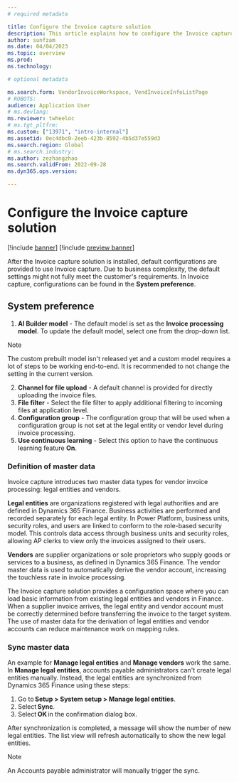 ```yaml
---
# required metadata

title: Configure the Invoice capture solution
description: This article explains how to configure the Invoice capture solution.
author: sunfzam
ms.date: 04/04/2023
ms.topic: overview
ms.prod: 
ms.technology: 

# optional metadata

ms.search.form: VendorInvoiceWorkspace, VendInvoiceInfoListPage
# ROBOTS: 
audience: Application User
# ms.devlang: 
ms.reviewer: twheeloc
# ms.tgt_pltfrm: 
ms.custom: ["13971", "intro-internal"]
ms.assetid: 0ec4dbc0-2eeb-423b-8592-4b5d37e559d3
ms.search.region: Global
# ms.search.industry: 
ms.author: zezhangzhao
ms.search.validFrom: 2022-09-28
ms.dyn365.ops.version: 

---
```


# Configure the Invoice capture solution

[!include [banner](../includes/banner.md)]
[!include [preview banner](../includes/preview-banner.md)]

After the Invoice capture solution is installed, default configurations are provided to use Invoice capture. Due to business complexity, the default settings might not fully meet the customer's requirements. In Invoice capture, configurations can be found in the **System preference**. 

## System preference 
1. **AI Builder model** - The default model is set as the **Invoice processing model**. To update the default model, select one from the drop-down list. 
>[!Note]
>The custom prebuilt model isn't released yet and a custom model requires a lot of steps to be working end-to-end. It is recommended to not change the setting in the current version.  

2. **Channel for file upload** -  A default channel is provided for directly uploading the invoice files.  
3. **File filter** - Select the file filter to apply additional filtering to incoming files at application level.  
4. **Configuration group** - The configuration group that will be used when a configuration group is not set at the legal entity or vendor level during invoice processing. 
5. **Use continuous learning** - Select this option to have the continuous learning feature **On**.

### Definition of master data  

Invoice capture introduces two master data types for vendor invoice processing: legal entities and vendors. 

**Legal entities** are organizations registered with legal authorities and are defined in Dynamics 365 Finance. Business activities are performed and recorded separately for each legal entity. In Power Platform, business units, security roles, and users are linked to conform to the role-based security model. This controls data access through business units and security roles, allowing AP clerks to view only the invoices assigned to their users. 

**Vendors** are supplier organizations or sole proprietors who supply goods or services to a business, as defined in Dynamics 365 Finance. The vendor master data is used to automatically derive the vendor account, increasing the touchless rate in invoice processing. 

The Invoice capture solution provides a configuration space where you can load basic information from existing legal entities and vendors in Finance. When a supplier invoice arrives, the legal entity and vendor account must be correctly determined before transferring the invoice to the target system. The use of master data for the derivation of legal entities and vendor accounts can reduce maintenance work on mapping rules. 


### Sync master data
An example for **Manage legal entities** and **Manage vendors** work the same. In **Manage legal entities**, accounts payable administrators can't create legal entities manually. Instead, the legal entities are synchronized from Dynamics 365 Finance using these steps: 
1. Go to **Setup > System setup > Manage legal entities**.
2. Select **Sync**. 
3. Select **OK** in the confirmation dialog box. 

After synchronization is completed, a message will show the number of new legal entities. The list view will refresh automatically to show the new legal entities.  

>[!Note]
>An Accounts payable administrator will manually trigger the sync. 



